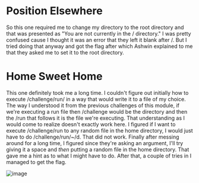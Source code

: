 # Position Elsewhere

So this one required me to change my directory to the root directory and that was presented as "You are not currently in the / directory." I was pretty confused cause I thought it was an error that they left it blank after /. But I tried doing that anyway and got the flag after which Ashwin explained to me that they asked me to set it to the root directory.

# Home Sweet Home

This one definitely took me a long time. I couldn't figure out initially how to execute /challenge/run/ in a way that would write it to a file of my choice. The way I understood it from the previous challenges of this module, if we're executing a run file then /challenge would be the directory and then the /run that follows it is the file we're executing. That understanding as I would come to realize doesn't exactly work here. I figured if I want to execute /challenge/run to any random file in the home directory, I would just have to do /challenge/run/~/d. That did not work. Finally after messing around for a long time, I figured since they're asking an argument, I'll try giving it a space and _then_ putting a random file in the home directory. That gave me a hint as to what I might have to do. After that, a couple of tries in I managed to get the flag. 


![image](https://github.com/user-attachments/assets/912fc993-577d-4443-bc75-03fc6bb203b8)
